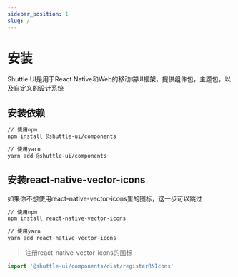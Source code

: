 ```yaml
---
sidebar_position: 1
slug: /
---
```


# 安装

Shuttle UI是用于React Native和Web的移动端UI框架，提供组件包，主题包，以及自定义的设计系统

## 安装依赖

```bash
// 使用npm
npm install @shuttle-ui/components

// 使用yarn
yarn add @shuttle-ui/components
```

## 安装react-native-vector-icons

如果你不想使用react-native-vector-icons里的图标，这一步可以跳过

```bash
// 使用npm
npm install react-native-vector-icons

// 使用yarn
yarn add react-native-vector-icons
```

> 注册react-native-vector-icons的图标

```javascript
import '@shuttle-ui/components/dist/registerRNIcons'
```
